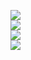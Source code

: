 <p align="left">
  <!--<img src="https://capsule-render.vercel.app/api?type=slice&color=ffffff&height=200" />
  <img src="https://capsule-render.vercel.app/api?type=transparent&fontColor=ffffff&text=Whatever%20you%20can%20imagine&height=150&fontSize=60&desc=Only%20Use%20Text" />
  <img src="https://img.shields.io/badge/-AndaMiro-grey?style=flat&logo=github&logoColor=white&link=https://github.com/AndaMiro/" />-->
  <img src="https://capsule-render.vercel.app/api?type=slice&color=000000&height=200&text=Whatever%20you%20imagine&fontSize=60&fontColor=ffffff&fontAlign=70&rotate=13&fontAlignY=25&desc=desc%20function%20is%20also%20rotated.&descAlign=70.&descAlignY=44" />
  </br>
  <img src="https://github-readme-stats.vercel.app/api?username=AndaMiro&locale=kr&ayout=compact&bg_color=1c1c1c&title_color=a3a3a3&text_color=15ff00&hide_border=true&show_icons=true" />
  </br>
  <img src="https://github-readme-stats.vercel.app/api/top-langs/?username=AndaMiro&locale=kr&layout=compact&bg_color=1c1c1c&title_color=a3a3a3&text_color=15ff00&hide_border=true&show_icons=true" />
  </br>
  <img src="http://mazassumnida.wtf/api/v2/generate_badge?boj=andamiro" />
</p>

<!--
**AndaMiro/AndaMiro** is a ✨ _special_ ✨ repository because its `README.md` (this file) appears on your GitHub profile.

Here are some ideas to get you started:

- 🔭 I’m currently working on ...
- 🌱 I’m currently learning ...
- 👯 I’m looking to collaborate on ...
- 🤔 I’m looking for help with ...
- 💬 Ask me about ...
- 📫 How to reach me: ...
- 😄 Pronouns: ...
- ⚡ Fun fact: ...
-->
